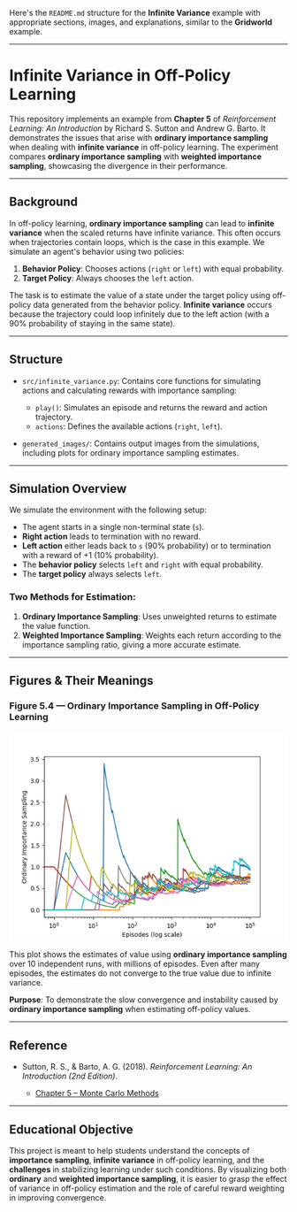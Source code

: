Here's the `README.md` structure for the **Infinite Variance** example with appropriate sections, images, and explanations, similar to the **Gridworld** example.

---

# Infinite Variance in Off-Policy Learning

This repository implements an example from **Chapter 5** of *Reinforcement Learning: An Introduction* by Richard S. Sutton and Andrew G. Barto. It demonstrates the issues that arise with **ordinary importance sampling** when dealing with **infinite variance** in off-policy learning. The experiment compares **ordinary importance sampling** with **weighted importance sampling**, showcasing the divergence in their performance.

---

## Background

In off-policy learning, **ordinary importance sampling** can lead to **infinite variance** when the scaled returns have infinite variance. This often occurs when trajectories contain loops, which is the case in this example. We simulate an agent's behavior using two policies:

1. **Behavior Policy**: Chooses actions (`right` or `left`) with equal probability.
2. **Target Policy**: Always chooses the `left` action.

The task is to estimate the value of a state under the target policy using off-policy data generated from the behavior policy. **Infinite variance** occurs because the trajectory could loop infinitely due to the left action (with a 90% probability of staying in the same state).

---

## Structure

* `src/infinite_variance.py`:
  Contains core functions for simulating actions and calculating rewards with importance sampling:

  * `play()`: Simulates an episode and returns the reward and action trajectory.
  * `actions`: Defines the available actions (`right`, `left`).
* `generated_images/`:
  Contains output images from the simulations, including plots for ordinary importance sampling estimates.

---

## Simulation Overview

We simulate the environment with the following setup:

* The agent starts in a single non-terminal state (`s`).
* **Right action** leads to termination with no reward.
* **Left action** either leads back to `s` (90% probability) or to termination with a reward of +1 (10% probability).
* The **behavior policy** selects `left` and `right` with equal probability.
* The **target policy** always selects `left`.

### Two Methods for Estimation:

1. **Ordinary Importance Sampling**: Uses unweighted returns to estimate the value function.
2. **Weighted Importance Sampling**: Weights each return according to the importance sampling ratio, giving a more accurate estimate.

---

## Figures & Their Meanings

### Figure 5.4 — Ordinary Importance Sampling in Off-Policy Learning

![figure_5_4.png](infinite-variance/infinite-variance/generated_images/figure_5_4.png)

This plot shows the estimates of value using **ordinary importance sampling** over 10 independent runs, with millions of episodes. Even after many episodes, the estimates do not converge to the true value due to infinite variance.

**Purpose**: To demonstrate the slow convergence and instability caused by **ordinary importance sampling** when estimating off-policy values.

---

## Reference

* Sutton, R. S., & Barto, A. G. (2018). *Reinforcement Learning: An Introduction (2nd Edition)*.

  * [Chapter 5 – Monte Carlo Methods](http://incompleteideas.net/book/RLbook2020.pdf#page=97)

---

## Educational Objective

This project is meant to help students understand the concepts of **importance sampling**, **infinite variance** in off-policy learning, and the **challenges** in stabilizing learning under such conditions. By visualizing both **ordinary** and **weighted importance sampling**, it is easier to grasp the effect of variance in off-policy estimation and the role of careful reward weighting in improving convergence.


